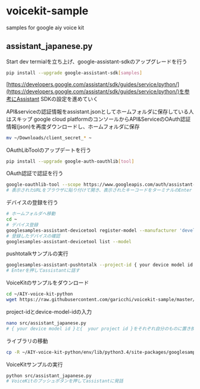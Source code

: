 # voicekit-sample
samples for google aiy voice kit

## assistant_japanese.py
Start dev termialを立ち上げ、google-assistant-sdkのアップグレードを行う

```sh
pip install --upgrade google-assistant-sdk[samples]
```
[https://developers.google.com/assistant/sdk/guides/service/python/](https://developers.google.com/assistant/sdk/guides/service/python/)を参考にAssistant SDKの設定を進めていく

API&serviceの認証情報をassistant.jsonとしてホームフォルダに保存している人はスキップ
google cloud platformのコンソールからAPI&ServiceのOAuth認証情報(json)を再度ダウンロードし、ホームフォルダに保存
```sh
mv ~/Downloads/client_secret_* ~
```

OAuthLibToolのアップデートを行う

```sh
pip install --upgrade google-auth-oauthlib[tool]
```

OAuth認証で認証を行う
```sh
google-oauthlib-tool --scope https://www.googleapis.com/auth/assistant-sdk-prototype --save --headless --client-secrets { your client secret file }
# 表示されたURLをブラウザに貼り付けて開き、表示されたキーコードをターミナルのEnter the autorization codeの部分に貼り付ける
```

デバイスの登録を行う
```sh
# ホームフォルダへ移動
cd ~
# デバイス登録
googlesamples-assistant-devicetool register-model --manufacturer 'developer' --product-name 'voicekit-sample' --type LIGHT --model {  your project id }
# 登録したデバイスの確認
googlesamples-assistant-devicetool list --model
```

pushtotalkサンプルの実行
```sh
googlesamples-assistant-pushtotalk --project-id { your device model id } --device-model-id {  your project id } --lang 'ja-JP'
# Enterを押してassistantに話す
```

VoiceKitのサンプルをダウンロード
```sh
cd ~/AIY-voice-kit-python
wget https://raw.githubusercontent.com/garicchi/voicekit-sample/master/assistant_japanese.py -O src/assistant_japanese.py
```

project-idとdevice-model-idの入力

```sh
nano src/assistant_japanese.py
# { your device model id }と{  your project id }をそれぞれ自分のものに置き換える
```

ライブラリの移動
```sh
cp -R ~/AIY-voice-kit-python/env/lib/python3.4/site-packages/googlesamples/ ~/AIY-voice-kit-python/src/
```

VoiceKitサンプルの実行

```sh
python src/assistant_japanese.py
# VoiceKitのプッシュボタンを押してassistantに発話
```


